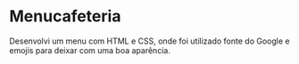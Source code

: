 # Menucafeteria
Desenvolvi um menu com HTML e CSS, onde foi utilizado fonte do Google e emojis para deixar com uma boa aparência.
